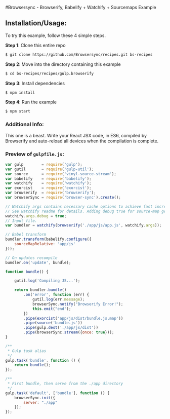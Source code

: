 #Browsersync - Browserify, Babelify + Watchify + Sourcemaps Example

## Installation/Usage:

To try this example, follow these 4 simple steps. 

**Step 1**: Clone this entire repo
```bash
$ git clone https://github.com/Browsersync/recipes.git bs-recipes
```

**Step 2**: Move into the directory containing this example
```bash
$ cd bs-recipes/recipes/gulp.browserify
```

**Step 3**: Install dependencies
```bash
$ npm install
```

**Step 4**: Run the example
```bash
$ npm start
```

### Additional Info:



This one is a beast. Write your React JSX code, in ES6, compiled by Browserify and auto-reload all devices
when the compilation is complete.

### Preview of `gulpfile.js`:
```js
var gulp        = require('gulp');
var gutil       = require('gulp-util');
var source      = require('vinyl-source-stream');
var babelify    = require('babelify');
var watchify    = require('watchify');
var exorcist    = require('exorcist');
var browserify  = require('browserify');
var browserSync = require('browser-sync').create();

// Watchify args contains necessary cache options to achieve fast incremental bundles.
// See watchify readme for details. Adding debug true for source-map generation.
watchify.args.debug = true;
// Input file.
var bundler = watchify(browserify('./app/js/app.js', watchify.args));

// Babel transform
bundler.transform(babelify.configure({
    sourceMapRelative: 'app/js'
}));

// On updates recompile
bundler.on('update', bundle);

function bundle() {

    gutil.log('Compiling JS...');

    return bundler.bundle()
        .on('error', function (err) {
            gutil.log(err.message);
            browserSync.notify("Browserify Error!");
            this.emit("end");
        })
        .pipe(exorcist('app/js/dist/bundle.js.map'))
        .pipe(source('bundle.js'))
        .pipe(gulp.dest('./app/js/dist'))
        .pipe(browserSync.stream({once: true}));
}

/**
 * Gulp task alias
 */
gulp.task('bundle', function () {
    return bundle();
});

/**
 * First bundle, then serve from the ./app directory
 */
gulp.task('default', ['bundle'], function () {
    browserSync.init({
        server: "./app"
    });
});
```
